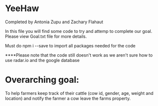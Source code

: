 # YeeHaw

Completed by Antonia Zupu and Zachary Flahaut

In this file you will find some code to try and attemp to complete our goal. Please view Goal.txt file for more details.

Must do npm i --save to import all packages needed for the code

****Please note that the code still doesn't work as we aren't sure how to use radar.io and the google database

# Overarching goal:

To help farmers keep track of their cattle (cow id, gender, age, weight and location) and notify the farmer a cow leave the farms property. 

